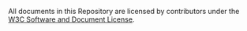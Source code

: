 All documents in this Repository are licensed by contributors under the [W3C Software and Document License](http://www.w3.org/Consortium/Legal/copyright-software).